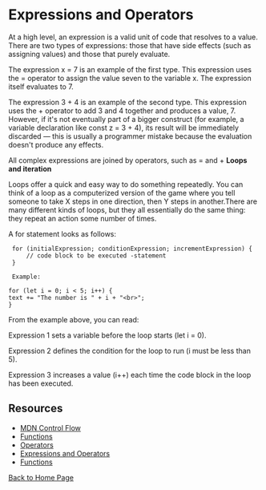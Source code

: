 # Expressions and Operators

At a high level, an expression is a valid unit of code that resolves to a value. There are two types of expressions: those that have side effects (such as assigning values) and those that purely evaluate.

The expression x = 7 is an example of the first type. This expression uses the = operator to assign the value seven to the variable x. The expression itself evaluates to 7.

The expression 3 + 4 is an example of the second type. This expression uses the + operator to add 3 and 4 together and produces a value, 7. However, if it's not eventually part of a bigger construct (for example, a variable declaration like const z = 3 + 4), its result will be immediately discarded — this is usually a programmer mistake because the evaluation doesn't produce any effects.

All complex expressions are joined by operators, such as = and +
**Loops and iteration**

Loops offer a quick and easy way to do something repeatedly. You can think of a loop as a computerized version of the game where you tell someone to take X steps in one direction, then Y steps in another.There are many different kinds of loops, but they all essentially do the same thing: they repeat an action some number of times.

A for statement looks as follows:

     for (initialExpression; conditionExpression; incrementExpression) {
         // code block to be executed -statement
     }

     Example:

    for (let i = 0; i < 5; i++) {
    text += "The number is " + i + "<br>";
    }
From the example above, you can read:

Expression 1 sets a variable before the loop starts (let i = 0).

Expression 2 defines the condition for the loop to run (i must be less than 5).

Expression 3 increases a value (i++) each time the code block in the loop has been executed.

## Resources

* [MDN Control Flow](https://developer.mozilla.org/en-US/docs/Glossary/Control_flow)
* [Functions](https://www.w3schools.com/js/js_functions.asp)
* [Operators](https://www.w3schools.com/js/js_operators.asp)
* [Expressions and Operators](https://developer.mozilla.org/en-US/docs/Web/JavaScript/Guide/Expressions_and_Operators)
* [Functions](https://developer.mozilla.org/en-US/docs/Web/JavaScript/Guide/Functions)

[Back to Home Page](../README.md)
